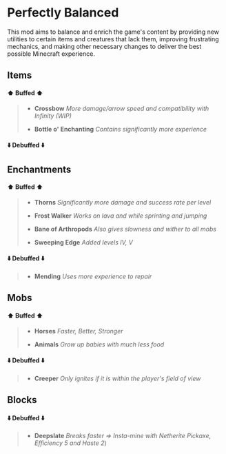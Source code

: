 
# Perfectly Balanced

This mod aims to balance and enrich the game's content by providing new utilities to certain items and creatures that lack them, improving frustrating mechanics, and making other necessary changes to deliver the best possible Minecraft experience.


## Items

#### ⬆️ Buffed ⬆️

> - **Crossbow** *More damage/arrow speed and compatibility with Infinity (WIP)*
>
>
> - **Bottle o' Enchanting** *Contains significantly more experience*
 

#### ⬇️ Debuffed ⬇️


## Enchantments

#### ⬆️ Buffed ⬆️

> - **Thorns** *Significantly more damage and success rate per level*
>
> 
> - **Frost Walker** *Works on lava and while sprinting and jumping*
> 
> 
> - **Bane of Arthropods** *Also gives slowness and wither to all mobs*
> 
>
> - **Sweeping Edge** *Added levels IV, V*

#### ⬇️ Debuffed ⬇️

> - **Mending** *Uses more experience to repair*

## Mobs

#### ⬆️ Buffed ⬆️

> - **Horses** *Faster, Better, Stronger*
>
>
> - **Animals** *Grow up babies with much less food*

#### ⬇️ Debuffed ⬇️

> - **Creeper** *Only ignites if it is within the player's field of view*

## Blocks

#### ⬇️ Debuffed ⬇️

> - **Deepslate** *Breaks faster => Insta-mine with Netherite Pickaxe, Efficiency 5 and Haste 2*)
